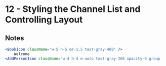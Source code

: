 # 12 - Styling the Channel List and Controlling Layout
## Notes

<TimeStamp start="8:10" end="8:15">

```jsx
<BookIcon className="w-5 h-5 mr-1.5 text-gray-400" />
    Welcome
<AddPersonIcon className="w-4 h-4 m-auto text-gray-200 opacity-0 group-hover:opacity-100" />
```

</TimeStamp>


